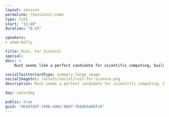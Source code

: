 ```yaml
---
layout: session
permalink: /sessions/:name
type: talk
start: "11:40"
duration: "0:15"

speakers:
- adam-kelly

title: Rust, For Science!
special:
desc: >
    Rust seems like a perfect candidate for scientific computing, building fast and efficient algorithms for scientific research and data science, but why isn't it there yet? Explore the state of scientific computing in Rust, from where it shines to it falls down, to where we can improve as a community, and learn about Rust in an area that has so much potential.

socialTwitterCardType: summary_large_image
socialImageSrc: /assets/social/rust-for-science.png
description: Rust seems a perfect candidate for scientific computing, but why isn't there yet? let's explore the pros and cons and learn about Rust in an area that has so much potential.

day: saturday

public: true
guid: "963d743f-195b-4462-9047-7bb6b5e68fc8"
---
```

